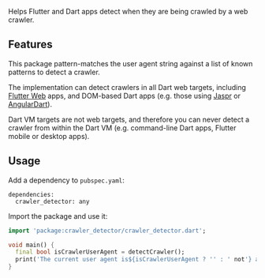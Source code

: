 Helps Flutter and Dart apps detect when they are being crawled by a web crawler.

## Features

This package pattern-matches the user agent string against a list of known
patterns to detect a crawler.

The implementation can detect crawlers in all Dart web targets, including
[Flutter Web](https://flutter.dev/multi-platform/web) apps, and DOM-based Dart
apps (e.g. those using [Jaspr](https://pub.dev/packages/jaspr) or
[AngularDart](https://angulardart.xyz)).

Dart VM targets are not web targets, and therefore you can never detect a
crawler from within the Dart VM (e.g. command-line Dart apps, Flutter mobile or
desktop apps).

## Usage

Add a dependency to `pubspec.yaml`:

```
dependencies:
  crawler_detector: any
```

Import the package and use it:

```dart
import 'package:crawler_detector/crawler_detector.dart';

void main() {
  final bool isCrawlerUserAgent = detectCrawler();
  print('The current user agent is${isCrawlerUserAgent ? '' : ' not'} a crawler.');
}
```
